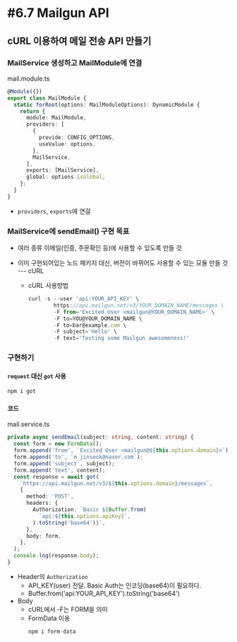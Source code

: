 # #6.7 Mailgun API

## cURL 이용하여 메일 전송 API 만들기

### MailService 생성하고 MailModule에 연결

mail.module.ts

```ts
@Module({})
export class MailModule {
  static forRoot(options: MailModuleOptions): DynamicModule {
    return {
      module: MailModule,
      providers: [
        {
          provide: CONFIG_OPTIONS,
          useValue: options,
        },
        MailService,
      ],
      exports: [MailService],
      global: options.isGlobal,
    };
  }
}
```

- `providers`, `exports`에 연걸

### MailService에 sendEmail() 구현 목표

- 여러 종류 이메일(인증, 주문확인 등)에 사용할 수 있도록 만들 것
- 이미 구현되어있는 노드 패키지 대신, 버전이 바뀌어도 사용할 수 있는 모듈 만들 것 --- cURL

  - cURL 사용방법

    ```ts
    curl -s --user 'api:YOUR_API_KEY' \
            https://api.mailgun.net/v3/YOUR_DOMAIN_NAME/messages \
            -F from='Excited User <mailgun@YOUR_DOMAIN_NAME>' \
            -F to=YOU@YOUR_DOMAIN_NAME \
            -F to=bar@example.com \
            -F subject='Hello' \
            -F text='Testing some Mailgun awesomeness!'
    ```

### 구현하기

#### `request` 대신 `got` 사용

```ts
npm i got
```

#### 코드

mail.service.ts

```ts
private async sendEmail(subject: string, content: string) {
  const form = new FormData();
  form.append('from', `Excited User <mailgun@${this.options.domain}>`);
  form.append('to', `m_jinseok@naver.com`);
  form.append('subject', subject);
  form.append('text', content);
  const response = await got(
    `https://api.mailgun.net/v3/${this.options.domain}/messages`,
    {
      method: 'POST',
      headers: {
        Authorization: `Basic ${Buffer.from(
          `api:${this.options.apiKey}`,
        ).toString('base64')}`,
      },
      body: form,
    },
  );
  console.log(response.body);
}
```

- Header의 `Authorization`
  - API_KEY(user) 전달. Basic Auth는 인코딩(base64)이 필요하다.
  - Buffer.from('api:YOUR_API_KEY').toString('base64')
- Body
  - cURL에서 -F는 FORM을 의미
  - FormData 이용
    ```ts
    npm i form-data
    ```
